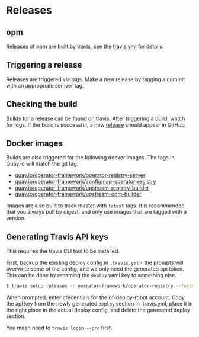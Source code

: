 # Releases

## opm

Releases of opm are built by travis, see the [travis.yml](../../.travis.yml) for details.

## Triggering a release

Releases are triggered via tags. Make a new release by tagging a commit with an appropriate semver tag.

## Checking the build

Builds for a release can be found [on travis](https://travis-ci.com/operator-framework/operator-registry). After triggering a build, watch for logs. If the build is successful, a new [release](https://github.com/operator-framework/operator-registry) should appear in GitHub.

## Docker images

Builds are also triggered for the following docker images. The tags in Quay.io will match the git tag:

 - [quay.io/operator-framework/operator-registry-server](https://quay.io/repository/operator-framework/operator-registry-server)
 - [quay.io/operator-framework/configmap-operator-registry](https://quay.io/repository/operator-framework/configmap-operator-registry)
 - [quay.io/operator-framework/upstream-registry-builder](https://quay.io/repository/operator-framework/upstream-registry-builder?tab=tags)
 - [quay.io/operator-framework/upstream-opm-builder](https://quay.io/repository/operator-framework/upstream-opm-builder?tab=tags)

 Images are also built to track master with `latest` tags. It is recommended that you always pull by digest, and only use images that are tagged with a version.
 
 
## Generating Travis API keys

This requires the travis CLI tool to be installed.

First, backup the existing deploy config in `.travis.yml` - the prompts will overwrite some of the config, and 
we only need the generated api token. This can be done by renaming the `deploy` yaml key to something else.

```sh
$ travis setup releases -r operator-framework/operator-registry --force --pro
```

When prompted, enter credentials for the of-deploy-robot account. Copy the api key from the newly generated `deploy` section in .travis.yml, place
it in the right place in the actual deploy config, and delete the generated deploy section.

You mean need to `travis login --pro` first.